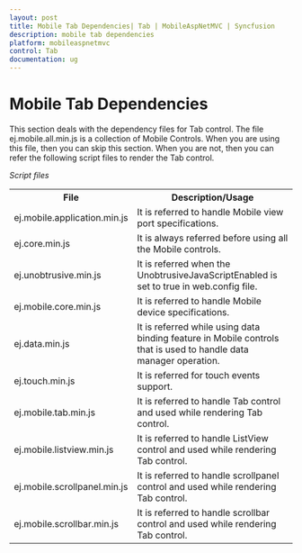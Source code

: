 ```yaml
---
layout: post
title: Mobile Tab Dependencies| Tab | MobileAspNetMVC | Syncfusion
description: mobile tab dependencies
platform: mobileaspnetmvc
control: Tab
documentation: ug
---
```


# Mobile Tab Dependencies

This section deals with the dependency files for Tab control. The file ej.mobile.all.min.js is a collection of Mobile Controls. When you are using this file, then you can skip this section. When you are not, then you can refer the following script files to render the Tab control.

_Script files_

<table>
<tr>
<th>
File</th><th>
Description/Usage</th></tr>
<tr>
<td>
ej.mobile.application.min.js</td><td>
It is referred to handle Mobile view port specifications.</td></tr>
<tr>
<td>
ej.core.min.js</td><td>
It is always referred before using all the Mobile controls.</td></tr>
<tr>
<td>
ej.unobtrusive.min.js</td><td>
It is referred when the UnobtrusiveJavaScriptEnabled is set to true in web.config file.</td></tr>
<tr>
<td>
ej.mobile.core.min.js</td><td>
It is referred to handle Mobile device specifications.</td></tr>
<tr>
<td>
ej.data.min.js</td><td>
It is referred while using data binding feature in Mobile controls that is used to handle data manager operation.</td></tr>
<tr>
<td>
ej.touch.min.js</td><td>
It is referred for touch events support.</td></tr>
<tr>
<td>
ej.mobile.tab.min.js</td><td>
It is referred to handle Tab control and used while rendering Tab control.</td></tr>
<tr>
<td>
ej.mobile.listview.min.js</td><td>
It is referred to handle ListView control and used while rendering Tab control.</td></tr>
<tr>
<td>
ej.mobile.scrollpanel.min.js</td><td>
It is referred to handle scrollpanel control and used while rendering Tab control.</td></tr>
<tr>
<td>
ej.mobile.scrollbar.min.js</td><td>
It is referred to handle scrollbar control and used while rendering Tab control.</td></tr>
</table>



